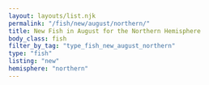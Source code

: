 ```yaml
---
layout: layouts/list.njk
permalink: "/fish/new/august/northern/"
title: New Fish in August for the Northern Hemisphere
body_class: fish
filter_by_tag: "type_fish_new_august_northern"
type: "fish"
listing: "new"
hemisphere: "northern"
---
```

